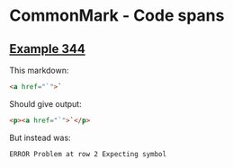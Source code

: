 # CommonMark - Code spans

## [Example 344](https://spec.commonmark.org/0.29/#example-344)

This markdown:

````````````markdown
<a href="`">`

````````````

Should give output:

````````````html
<p><a href="`">`</p>
````````````

But instead was:

````````````html
ERROR Problem at row 2 Expecting symbol
````````````
